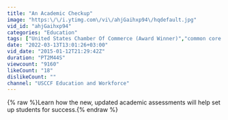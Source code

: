 ```yaml
---
title: "An Academic Checkup"
image: "https:\/\/i.ytimg.com\/vi\/ahjGaihxp94\/hqdefault.jpg"
vid_id: "ahjGaihxp94"
categories: "Education"
tags: ["United States Chamber Of Commerce (Award Winner)","common core state standards","education"]
date: "2022-03-13T13:01:26+03:00"
vid_date: "2015-01-12T21:29:42Z"
duration: "PT2M44S"
viewcount: "9160"
likeCount: "18"
dislikeCount: ""
channel: "USCCF Education and Workforce"
---
```

{% raw %}Learn how the new, updated academic assessments will help set up students for success.{% endraw %}
